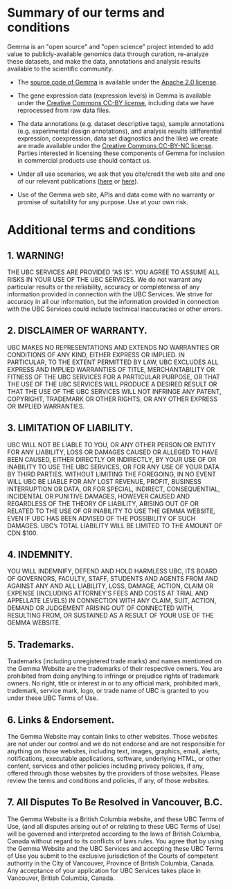 # Summary of our terms and conditions

Gemma is an "open source" and "open science" project intended to add value to publicly-available genomics data through curation, re-analyze these datasets, and make the data, annotations and analysis results available to the scientific community.

* The [source code of Gemma](https://github.com/PavlidisLab/Gemma) is available under the [Apache 2.0 license](http://www.apache.org/licenses/LICENSE-2.0).

* The gene expression data (expression levels) in Gemma is available under the [Creative Commons CC-BY license](https://creativecommons.org/licenses/by/4.0/), including data we have reprocessed from raw data files.

* The data annotations (e.g. dataset descriptive tags), sample annotations (e.g. experimental design annotations), and analysis results (differential expression, coexpression, data set diagnostics and the like) we create are made available under the [Creative Commons CC-BY-NC license](https://creativecommons.org/licenses/by-nc/4.0/). Parties interested in licensing these components of Gemma for inclusion in commercial products use should contact us.

* Under all use scenarios, we ask that you cite/credit the web site and one of our relevant publications ([here](https://pubmed.ncbi.nlm.nih.gov/33599246/) or [here](https://pubmed.ncbi.nlm.nih.gov/22782548/)).

* Use of the Gemma web site, APIs and data come with no warranty or promise of suitability for any purpose. Use at your own risk.

# Additional terms and conditions

## 1. WARNING! 
THE UBC SERVICES ARE PROVIDED “AS IS”. YOU AGREE TO ASSUME ALL RISKS IN YOUR USE OF THE UBC SERVICES. We do not warrant any particular results or the reliability, accuracy or completeness of any information provided in connection with the UBC Services. We strive for accuracy in all our information, but the information provided in connection with the UBC Services could include technical inaccuracies or other errors.

## 2. DISCLAIMER OF WARRANTY.
UBC MAKES NO REPRESENTATIONS AND EXTENDS NO WARRANTIES OR CONDITIONS OF ANY KIND, EITHER EXPRESS OR IMPLIED. IN PARTICULAR, TO THE EXTENT PERMITTED BY LAW, UBC EXCLUDES ALL EXPRESS AND IMPLIED WARRANTIES OF TITLE, MERCHANTABILITY OR FITNESS OF THE UBC SERVICES FOR A PARTICULAR PURPOSE, OR THAT THE USE OF THE UBC SERVICES WILL PRODUCE A DESIRED RESULT OR THAT THE USE OF THE UBC SERVICES WILL NOT INFRINGE ANY PATENT, COPYRIGHT, TRADEMARK OR OTHER RIGHTS, OR ANY OTHER EXPRESS OR IMPLIED WARRANTIES.

## 3. LIMITATION OF LIABILITY. 
UBC WILL NOT BE LIABLE TO YOU, OR ANY OTHER PERSON OR ENTITY FOR ANY LIABILITY, LOSS OR DAMAGES CAUSED OR ALLEGED TO HAVE BEEN CAUSED, EITHER DIRECTLY OR INDIRECTLY, BY YOUR USE OF OR INABILITY TO USE THE UBC SERVICES, OR FOR ANY USE OF YOUR DATA BY THIRD PARTIES. WITHOUT LIMITING THE FOREGOING, IN NO EVENT WILL UBC BE LIABLE FOR ANY LOST REVENUE, PROFIT, BUSINESS INTERRUPTION OR DATA, OR FOR SPECIAL, INDIRECT, CONSEQUENTIAL, INCIDENTAL OR PUNITIVE DAMAGES, HOWEVER CAUSED AND REGARDLESS OF THE THEORY OF LIABILITY, ARISING OUT OF OR RELATED TO THE USE OF OR INABILITY TO USE THE GEMMA WEBSITE, EVEN IF UBC HAS BEEN ADVISED OF THE POSSIBILITY OF SUCH DAMAGES. UBC’s TOTAL LIABILITY WILL BE LIMITED TO THE AMOUNT OF CDN $100.

## 4. INDEMNITY.
YOU WILL INDEMNIFY, DEFEND AND HOLD HARMLESS UBC, ITS BOARD OF GOVERNORS, FACULTY, STAFF, STUDENTS AND AGENTS FROM AND AGAINST ANY AND ALL LIABILITY, LOSS, DAMAGE, ACTION, CLAIM OR EXPENSE (INCLUDING ATTORNEY’S FEES AND COSTS AT TRIAL AND APPELLATE LEVELS) IN CONNECTION WITH ANY CLAIM, SUIT, ACTION, DEMAND OR JUDGEMENT ARISING OUT OF CONNECTED WITH, RESULTING FROM, OR SUSTAINED AS A RESULT OF YOUR USE OF THE GEMMA WEBSITE.

## 5. Trademarks.
Trademarks (including unregistered trade marks) and names mentioned on the Gemma Website are the trademarks of their respective owners. You are prohibited from doing anything to infringe or prejudice rights of trademark owners. No right, title or interest in or to any official mark, prohibited mark, trademark, service mark, logo, or trade name of UBC is granted to you under these UBC Terms of Use.

## 6. Links & Endorsement.
The Gemma Website may contain links to other websites. Those websites are not under our control and we do not endorse and are not responsible for anything on those websites, including text, images, graphics, email, alerts, notifications, executable applications, software, underlying HTML, or other content, services and other policies including privacy policies, if any, offered through those websites by the providers of those websites. Please review the terms and conditions and policies, if any, of those websites.

## 7. All Disputes To Be Resolved in Vancouver, B.C.
The Gemma Website is a British Columbia website, and these UBC Terms of Use, (and all disputes arising out of or relating to these UBC Terms of Use) will be governed and interpreted according to the laws of British Columbia, Canada without regard to its conflicts of laws rules. You agree that by using the Gemma Website and the UBC Services and accepting these UBC Terms of Use you submit to the exclusive jurisdiction of the Courts of competent authority in the City of Vancouver, Province of British Columbia, Canada. Any acceptance of your application for UBC Services takes place in Vancouver, British Columbia, Canada.
